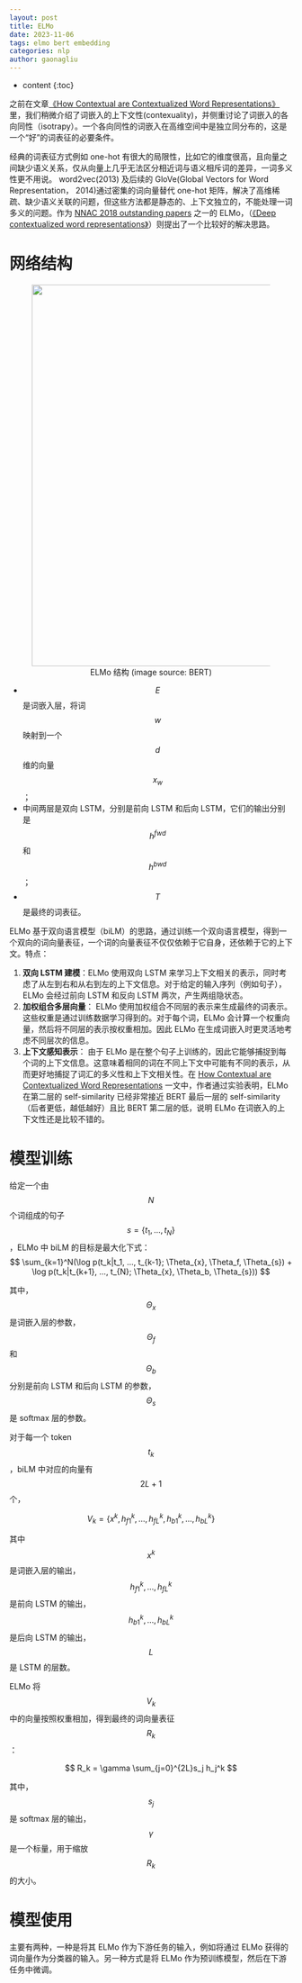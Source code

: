 ```yaml
---
layout: post
title: ELMo
date: 2023-11-06
tags: elmo bert embedding
categories: nlp
author: gaonagliu
---
```

* content
{:toc}


之前在文章[《How Contextual are Contextualized Word Representations》]({{site.baseurl}}/2023/09/28/How-Contextual-are-Contextualized-Word-Representations/)里，我们稍微介绍了词嵌入的上下文性(contexuality)，并侧重讨论了词嵌入的各向同性（isotrapy）。一个各向同性的词嵌入在高维空间中是独立同分布的，这是一个“好”的词表征的必要条件。




经典的词表征方式例如 one-hot 有很大的局限性，比如它的维度很高，且向量之间缺少语义关系，仅从向量上几乎无法区分相近词与语义相斥词的差异，一词多义性更不用说。 word2vec(2013) 及后续的 GloVe(Global Vectors for Word Representation， 2014)通过密集的词向量替代 one-hot 矩阵，解决了高维稀疏、缺少语义关联的问题，但这些方法都是静态的、上下文独立的，不能处理一词多义的问题。作为 [NNAC 2018 outstanding papers](https://naacl2018.wordpress.com/2018/04/11/outstanding-papers/) 之一的 ELMo，（[《Deep contextualized word representations》](https://arxiv.org/pdf/1802.05365.pdf)）则提出了一个比较好的解决思路。

# 网络结构 

<figure style="text-align: center;">
    <img src="https://image.ddot.cc/202311/elmo_20231115_0809.webp" width=678>
    <figcaption style="text-align:center"> ELMo 结构 (image source: BERT) </figcaption>
</figure>

- $$E$$ 是词嵌入层，将词 $$w$$ 映射到一个 $$d$$ 维的向量 $$x_w$$；
- 中间两层是双向 LSTM，分别是前向 LSTM 和后向 LSTM，它们的输出分别是 $$h^{fwd}$$ 和 $$h^{bwd}$$；
- $$T$$ 是最终的词表征。 

ELMo 基于双向语言模型（biLM）的思路，通过训练一个双向语言模型，得到一个双向的词向量表征，一个词的向量表征不仅仅依赖于它自身，还依赖于它的上下文。特点：
1. **双向 LSTM 建模**：ELMo 使用双向 LSTM 来学习上下文相关的表示，同时考虑了从左到右和从右到左的上下文信息。对于给定的输入序列（例如句子），ELMo 会经过前向 LSTM 和反向 LSTM 两次，产生两组隐状态。
2. **加权组合多层向量**： ELMo 使用加权组合不同层的表示来生成最终的词表示。这些权重是通过训练数据学习得到的。对于每个词，ELMo 会计算一个权重向量，然后将不同层的表示按权重相加。因此 ELMo 在生成词嵌入时更灵活地考虑不同层次的信息。
3. **上下文感知表示**： 由于 ELMo 是在整个句子上训练的，因此它能够捕捉到每个词的上下文信息。这意味着相同的词在不同上下文中可能有不同的表示，从而更好地捕捉了词汇的多义性和上下文相关性。在 [How Contextual are Contextualized Word Representations](https://arxiv.org/abs/1909.00512) 一文中，作者通过实验表明，ELMo 在第二层的 self-similarity 已经非常接近 BERT 最后一层的 self-similarity（后者更低，越低越好）且比 BERT 第二层的低，说明 ELMo 在词嵌入的上下文性还是比较不错的。

# 模型训练 

给定一个由 $$N$$ 个词组成的句子 $$s = \{t_1, ..., t_N\}$$，ELMo 中 biLM 的目标是最大化下式：
$$
\sum_{k=1}^N(\log p(t_k|t_1, ..., t_{k-1}; \Theta_{x}, \Theta_f, \Theta_{s}) + \log p(t_k|t_{k+1}, ..., t_{N}; \Theta_{x}, \Theta_b, \Theta_{s}))
$$

其中，$$\Theta_{x}$$ 是词嵌入层的参数，$$\Theta_f$$ 和 $$\Theta_b$$ 分别是前向 LSTM 和后向 LSTM 的参数，$$\Theta_{s}$$ 是 softmax 层的参数。

对于每一个 token $$t_k$$，biLM 中对应的向量有 $$2L+1$$ 个，

$$
V_k = \{x^k, h_{f1}^k, ..., h_{fL}^k, h_{b1}^k, ..., h_{bL}^k\}
$$

其中 $$x^k$$ 是词嵌入层的输出，$$h_{f1}^k, ..., h_{fL}^k$$ 是前向 LSTM 的输出，$$h_{b1}^k, ..., h_{bL}^k$$ 是后向 LSTM 的输出，$$L$$ 是 LSTM 的层数。

ELMo 将 $$V_k$$ 中的向量按照权重相加，得到最终的词向量表征 $$R_k$$：

$$
R_k = \gamma \sum_{j=0}^{2L}s_j h_j^k
$$

其中，$$s_j$$ 是 softmax 层的输出，$$\gamma$$ 是一个标量，用于缩放 $$R_k$$ 的大小。


# 模型使用
主要有两种，一种是将其 ELMo 作为下游任务的输入，例如将通过 ELMo 获得的词向量作为分类器的输入。另一种方式是将 ELMo 作为预训练模型，然后在下游任务中微调。


